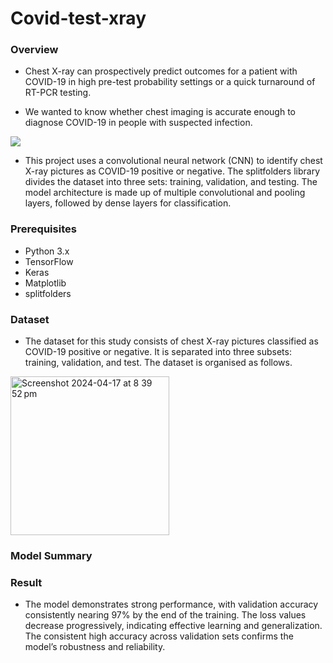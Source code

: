 # Covid-test-xray
### Overview
- Chest X-ray can prospectively predict outcomes for a patient with COVID-19 in high pre-test probability settings or a quick turnaround of RT-PCR testing.

- We wanted to know whether chest imaging is accurate enough to diagnose COVID-19 in people with suspected infection.

<p> <img src='https://c.files.bbci.co.uk/5A82/production/_112107132_credit-ucsdhealth.png'></p> 

- This project uses a convolutional neural network (CNN) to identify chest X-ray pictures as COVID-19 positive or negative. The splitfolders library divides the dataset into three sets: training, validation, and testing. The model architecture is made up of multiple convolutional and pooling layers, followed by dense layers for classification.

### Prerequisites

* Python 3.x
* TensorFlow
* Keras
* Matplotlib
* splitfolders


### Dataset
- The dataset for this study consists of chest X-ray pictures classified as COVID-19 positive or negative. It is separated into three subsets: training, validation, and test. The dataset is organised as follows.

<img width="254" alt="Screenshot 2024-04-17 at 8 39 52 pm" src="https://github.com/Sahil74/Covid-test-xray/assets/78144339/7b16826d-3ab7-4a41-91d7-5e1f71639711">

### Model Summary


### Result
- The model demonstrates strong performance, with validation accuracy consistently nearing 97% by the end of the training. The loss values decrease progressively, indicating effective learning and generalization. The consistent high accuracy across validation sets confirms the model’s robustness and reliability.
